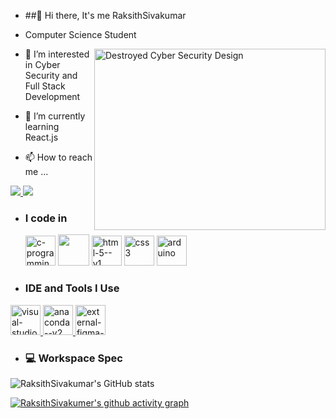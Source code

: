 - ##👋 Hi there, It's me RaksithSivakumar
  
- Computer Science Student 
  
 <img align="right" width="370" height="290" src="https://media.istockphoto.com/id/1338188695/vector/concept-of-destroyed-cyber-security-design.jpg?s=612x612&w=0&k=20&c=E1krfzfSjcr7NsaNiPNN4D4ivbkQViLo3HcRbnq2uyY=" alt="Destroyed Cyber Security Design">
  
- 👀 I’m interested in Cyber Security and Full Stack Development
  
- 🌱 I’m currently learning React.js
  
- 📫 How to reach me ...
  
<a href="https://www.linkedin.com/in/raksith-s-s-2aa49928b/" target="_blank">
    <img src="https://img.shields.io/badge/LinkedIn-0077B5?style=for-the-badge&logo=linkedin&logoColor=white" />
</a>

  <a href="mailto:risivandev@gmail.com">
    <img src="https://img.shields.io/badge/Gmail-D14836?style=for-the-badge&logo=gmail&logoColor=white" />
</a>

  
- ### I code in
  
  <a href="https://en.cppreference.com/w/c/language" target="_blank"><img width="48" height="48" src="https://img.icons8.com/fluency/48/c-programming.png" alt="c-programming"/></a>
  <a href="https://www.python.org/" target="_blank"><img height="50" width="50" src="https://img.icons8.com/color/48/000000/python.png" /></a> <a href="https://www.javatpoint.com/html-tutorial" target="_blank"> 
  <img width="48" height="48" src="https://img.icons8.com/color/48/html-5--v1.png" alt="html-5--v1"/></a>
  <a href="https://www.w3schools.com/css/" target="_blank"><img width="48" height="48" src="https://img.icons8.com/fluency/48/css3.png" alt="css3"/></a>
  <a href="https://docs.arduino.cc/hardware/uno-rev3/" target="_blank"><img width="48" height="48" src="https://img.icons8.com/fluency/48/arduino.png" alt="arduino"/></a>

- ### IDE and Tools I Use
 <a href="https://code.visualstudio.com/docs" target="_blank">
    <img width="48" height="48" src="https://img.icons8.com/fluency/48/visual-studio-code-2019.png" alt="visual-studio-code-2019"/>
</a>
 <a href="https://www.anaconda.com/" target="_blank">
    <img width="48" height="48" src="https://img.icons8.com/fluency/48/anaconda--v2.png" alt="anaconda--v2"/>
</a>
  <a href="https://www.figma.com/login" target="_blank">
    <img width="48" height="48" src="https://img.icons8.com/external-tal-revivo-color-tal-revivo/24/external-figma-a-better-way-to-design-and-gather-feedback-all-in-one-place-logo-color-tal-revivo.png" alt="external-figma-a-better-way-to-design-and-gather-feedback-all-in-one-place-logo-color-tal-revivo"/>
</a>


- ### 💻 Workspace Spec

![RaksithSivakumar's GitHub stats](https://github-readme-stats.vercel.app/api?username=RaksithSivakumar&theme=dark&show_icons=true&&hide=issues,contribs)

[![RaksithSivakumer's github activity graph](https://github-readme-activity-graph.vercel.app/graph?username=RaksithSivakumar&bg_color=000000&color=f8f7f7&line=0aff27&point=f8f6f6&area=true&hide_border=true)](https://github.com//github-readme-activity-graph)
